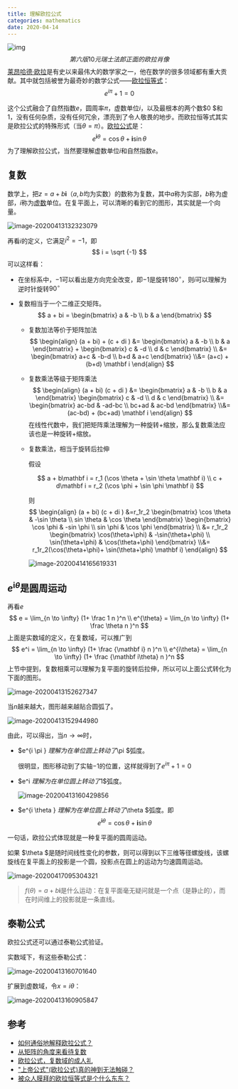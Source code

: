 ```yaml
---
title: 理解欧拉公式
categories: mathematics
date: 2020-04-14
---
```


![img](images/250px-Euler-10_Swiss_Franc_banknote_front.jpg)
$$
第六版10元瑞士法郎正面的欧拉肖像
$$
[莱昂哈德·欧拉](https://zh.wikipedia.org/wiki/%E8%90%8A%E6%98%82%E5%93%88%E5%BE%B7%C2%B7%E6%AD%90%E6%8B%89)是有史以来最伟大的数学家之一，他在数学的很多领域都有重大贡献。其中就包括被誉为最奇妙的数学公式——[欧拉恒等式](https://zh.wikipedia.org/wiki/%E6%AD%90%E6%8B%89%E6%81%86%E7%AD%89%E5%BC%8F)：
$$
e^{i\pi} + 1 =0
$$

这个公式融合了自然指数$e$，圆周率$\pi$，虚数单位$i$，以及最根本的两个数$0 $和 $1$，没有任何杂质，没有任何冗余，漂亮到了令人敬畏的地步。而欧拉恒等式其实是欧拉公式的特殊形式（当$\theta = \pi$）。[欧拉公式](https://zh.wikipedia.org/wiki/%E6%AC%A7%E6%8B%89%E5%85%AC%E5%BC%8F)是：
$$
e^{\mathbf i \theta} = \cos \theta + \mathbf i \sin \theta
$$
为了理解欧拉公式，当然要理解虚数单位$i$和自然指数$e$。

## 复数

数学上，把$z=a+b\mathbf i$（$a,b$均为实数）的数称为复数，其中$a$称为实部，$b$称为虚部，$i$称为[虚数](https://baike.baidu.com/item/虚数)单位。在复平面上，可以清晰的看到它的图形，其实就是一个向量。

![image-20200413132323079](images/image-20200413132323079.png)

再看$i$的定义，它满足$i^{2}=-1$，即
$$
i = \sqrt {-1}
$$
可以这样看：

- 在坐标系中，$-1$可以看出是方向完全改变，即$-1$是旋转$180^{\circ}$，则$i$可以理解为逆时针旋转$90^{\circ}$

- 复数相当于一个二维正交矩阵。
  $$
  a + bi = \begin{bmatrix} a  & -b \\ b & a  \end{bmatrix}
  $$
  
  - 复数加法等价于矩阵加法
    $$
    \begin{align}
    (a + bi) + (c + di ) &= \begin{bmatrix} a  & -b \\ b & a  \end{bmatrix} + \begin{bmatrix} c  & -d \\ d & c  \end{bmatrix} \\  &= \begin{bmatrix} a+c  & -b-d \\ b+d & a+c  \end{bmatrix} \\&= (a+c) + (b+d) \mathbf i
    \end{align}
    $$
  
  - 复数乘法等级于矩阵乘法
    $$
    \begin{align}
    (a + bi) (c + di ) &= \begin{bmatrix} a  & -b \\ b & a  \end{bmatrix}  \begin{bmatrix} c  & -d \\ d & c  \end{bmatrix} \\  &= \begin{bmatrix} ac-bd  & -ad-bc \\ bc+ad & ac-bd  \end{bmatrix} \\&= (ac-bd) + (bc+ad) \mathbf i
    \end{align}
    $$
  在线性代数中，我们把矩阵乘法理解为一种旋转+缩放，那么复数乘法应该也是一种旋转+缩放。
    
  - 复数乘法，相当于旋转后拉伸
  
    假设
  
    $$
    a + b\mathbf i = r_1 (\cos \theta + \sin \theta \mathbf i) \\ c + d\mathbf i = r_2 (\cos \phi + \sin \phi \mathbf i)
    $$
  
    则
    $$
    \begin{align}
    (a + bi) (c + di )  
     &=r_1r_2  \begin{bmatrix} \cos \theta  & -\sin \theta  \\ sin \theta  & \cos \theta  \end{bmatrix}  \begin{bmatrix} \cos \phi & -sin \phi \\ sin \phi & \cos \phi  \end{bmatrix} \\  &=  r_1r_2  \begin{bmatrix} \cos(\theta+\phi)  & -\sin(\theta+\phi) \\ \sin(\theta+\phi) & \cos(\theta+\phi)  \end{bmatrix} \\&= r_1r_2(\cos(\theta+\phi)+ \sin(\theta+\phi) \mathbf i)
    \end{align}
    $$
    
    ![image-20200414165619331](images/image-20200414165619331.png)

## $e^{\mathbf i \theta}$是圆周运动

再看$e$
$$
e = \lim_{n \to \infty} (1+ \frac 1 n )^n \\
e^{\theta} = \lim_{n \to \infty} (1+ \frac \theta n )^n
$$
上面是实数域的定义，在复数域，可以推广到
$$
e^i = \lim_{n \to \infty} (1+ \frac {\mathbf i} n )^n \\
e^{i\theta} = \lim_{n \to \infty} (1+ \frac {\mathbf i\theta} n )^n
$$
上节中提到，复数相乘可以理解为复平面的旋转后拉伸，所以可以上面公式转化为下面的图形。

![image-20200413152627347](images/image-20200413152627347.png)

当$n$越来越大，图形越来越贴合圆弧了。

![image-20200413152944980](images/image-20200413152944980.png)

由此，可以得出，当$n \to \infty$时，

- $e^{i \pi } $理解为在单位圆上转动了$\pi $弧度。

  很明显，图形移动到了实轴$-1$的位置，这样就得到了$e^{i\pi} + 1 =0$

- $e^i $理解为在单位圆上转动了$1$弧度。

  ![image-20200413160429856](images/image-20200413160429856.png)

- $e^{i \theta } $理解为在单位圆上转动了$\theta $弧度。即
  $$
  e^{\mathbf i \theta} = \cos \theta + \mathbf i \sin \theta
  $$

一句话，欧拉公式体现就是一种复平面的圆周运动。

如果 $\theta $是随时间线性变化的参数，则可以得到以下三维等径螺旋线，该螺旋线在复平面上的投影是一个圆，投影点在圆上的运动为匀速圆周运动。

![image-20200417095304321](images/image-20200417095304321.png)

>$f(\theta)=a+b\mathbf  i$是什么运动：在复平面毫无疑问就是一个点（是静止的），而在时间维上的投影就是一条直线。

## 泰勒公式

欧拉公式还可以通过泰勒公式验证。

实数域下，有这些泰勒公式：

![image-20200413160701640](images/image-20200413160701640.png)

扩展到虚数域，令$x=i\theta$：

![image-20200413160905847](images/image-20200413160905847.png)

## 参考

- [如何通俗地解释欧拉公式？](https://www.matongxue.com/madocs/8.html)
- [从矩阵的角度来看待复数](https://zhuanlan.zhihu.com/p/30251453)
- [欧拉公式，复数域的成人礼](https://www.matongxue.com/madocs/2066.html)
- ["上帝公式"(欧拉公式)真的神到无法触碰？](https://zhuanlan.zhihu.com/p/48392958)
- [被众人膜拜的欧拉恒等式是个什么东东？](https://zhuanlan.zhihu.com/p/40302967)

